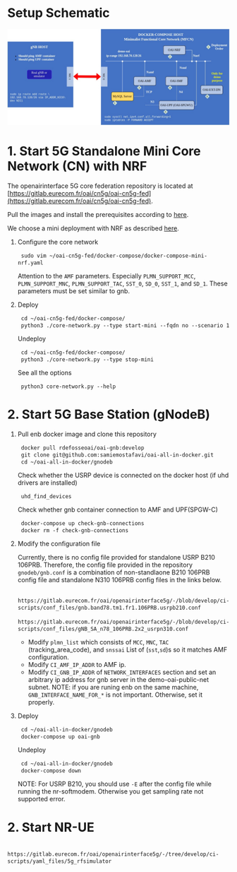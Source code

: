 # Setup Schematic

![Setup Schematic](5gCN-mini.jpeg "Setup Schematic")

# 1. Start 5G Standalone Mini Core Network (CN) with NRF

The openairinterface 5G core federation repository is located at [https://gitlab.eurecom.fr/oai/cn5g/oai-cn5g-fed](https://gitlab.eurecom.fr/oai/cn5g/oai-cn5g-fed).

Pull the images and install the prerequisites according to [here](https://gitlab.eurecom.fr/oai/cn5g/oai-cn5g-fed/-/blob/master/docs/DEPLOY_HOME.md).

We choose a mini deployment with NRF as described [here](https://gitlab.eurecom.fr/oai/cn5g/oai-cn5g-fed/-/blob/master/docs/DEPLOY_SA5G_MINI_DS_TESTER_DEPLOYMENT.md).

1. Configure the core network

		sudo vim ~/oai-cn5g-fed/docker-compose/docker-compose-mini-nrf.yaml
		
	Attention to the `AMF` parameters. Especially `PLMN_SUPPORT_MCC`, `PLMN_SUPPORT_MNC`, `PLMN_SUPPORT_TAC`, `SST_0`, `SD_0`, `SST_1`, and `SD_1`. These parameters must be set similar to gnb.

2. Deploy 

		cd ~/oai-cn5g-fed/docker-compose/
		python3 ./core-network.py --type start-mini --fqdn no --scenario 1
		
	Undeploy

		cd ~/oai-cn5g-fed/docker-compose/
		python3 ./core-network.py --type stop-mini
		
	See all the options
	
		python3 core-network.py --help


# 2. Start 5G Base Station (gNodeB)

1. Pull enb docker image and clone this repository

		docker pull rdefosseoai/oai-gnb:develop
		git clone git@github.com:samiemostafavi/oai-all-in-docker.git
		cd ~/oai-all-in-docker/gnodeb

	Check whether the USRP device is connected on the docker host (if uhd drivers are installed)
	
		uhd_find_devices
		
	Check whether gnb container connection to AMF and UPF(SPGW-C)
	
		docker-compose up check-gnb-connections
 		docker rm -f check-gnb-connections
	
2. Modify the configuration file		

	Currently, there is no config file provided for standalone USRP B210 106PRB. Therefore, the config file provided in the repository `gnodeb/gnb.conf` is a combination of non-standlaone B210 106PRB config file and standalone N310 106PRB config files in the links below.

		https://gitlab.eurecom.fr/oai/openairinterface5g/-/blob/develop/ci-scripts/conf_files/gnb.band78.tm1.fr1.106PRB.usrpb210.conf
		https://gitlab.eurecom.fr/oai/openairinterface5g/-/blob/develop/ci-scripts/conf_files/gNB_SA_n78_106PRB.2x2_usrpn310.conf
	
	* Modify `plmn_list` which consists of `MCC`, `MNC`, `TAC` (tracking_area_code), and `snssai` List of (`sst`,`sd`)s so it matches AMF configuration.
	* Modify `CI_AMF_IP_ADDR` to AMF ip.
	* Modify `CI_GNB_IP_ADDR` of `NETWORK_INTERFACES` section and set an arbitrary ip address for gnb server in the demo-oai-public-net subnet. NOTE: if you are runing enb on the same machine, `GNB_INTERFACE_NAME_FOR_*` is not important. Otherwise, set it properly.
	
3. Deploy

		cd ~/oai-all-in-docker/gnodeb		
		docker-compose up oai-gnb

	Undeploy
	
		cd ~/oai-all-in-docker/gnodeb
		docker-compose down

	NOTE: For USRP B210, you should use `-E` after the config file while running the nr-softmodem. Otherwise you get sampling rate not supported error.

# 2. Start NR-UE



		https://gitlab.eurecom.fr/oai/openairinterface5g/-/tree/develop/ci-scripts/yaml_files/5g_rfsimulator
